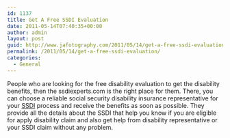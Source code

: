 ```yaml
---
id: 1137
title: Get A Free SSDI Evaluation
date: 2011-05-14T07:40:35+00:00
author: admin
layout: post
guid: http://www.jafotography.com/2011/05/14/get-a-free-ssdi-evaluation/
permalink: /2011/05/14/get-a-free-ssdi-evaluation/
categories:
  - General
---
```

People who are looking for the free disability evaluation to get the disability benefits, then the ssdiexperts.com is the right place for them. There, you can choose a reliable social security disability insurance representative for your [SSDI](http://www.ssdiexperts.com/about-ssdi/ssdi-process.html) process and receive the benefits as soon as possible. They provide all the details about the SSDI that help you know if you are eligible for apply disability claim and also get help from disability representative or your SSDI claim without any problem.